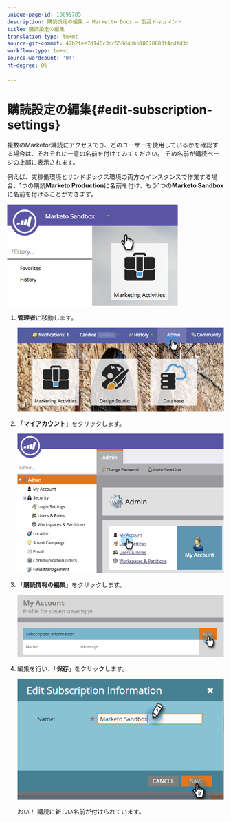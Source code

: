 ```yaml
---
unique-page-id: 10099785
description: 購読設定の編集 — Marketto Docs — 製品ドキュメント
title: 購読設定の編集
translation-type: tm+mt
source-git-commit: 47b2fee7d146c3dc558d4bbb10070683f4cdfd3d
workflow-type: tm+mt
source-wordcount: '94'
ht-degree: 0%

---
```



# 購読設定の編集{#edit-subscription-settings}

複数のMarketor購読にアクセスでき、どのユーザーを使用しているかを確認する場合は、それぞれに一意の名前を付けてみてください。 その名前が購読ページの上部に表示されます。

例えば、実稼働環境とサンドボックス環境の両方のインスタンスで作業する場合、1つの購読&#x200B;**Marketo Production**&#x200B;に名前を付け、もう1つの&#x200B;**Marketo Sandbox**&#x200B;に名前を付けることができます。

![](assets/image2016-4-8-14-3a34-3a28.png)

1. **管理者**&#x200B;に移動します。

   ![](assets/adminhand-1.png)

1. 「**マイアカウント**」をクリックします。

   ![](assets/image2015-6-23-15-3a16-3a52.png)

1. 「**購読情報の編集**」をクリックします。

   ![](assets/image2016-5-24-10-3a34-3a32.png)

1. 編集を行い、「**保存**」をクリックします。

   ![](assets/image2016-5-24-10-3a40-3a6.png)

   おい！ 購読に新しい名前が付けられています。

